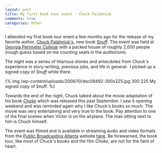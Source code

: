```yaml
--- 
layout: post
title: My first book tour event - Chuck Palahniuk
comments: true
categories: Other
---
```

I attended my first book tour event a few months ago for the release of my favorite author, <a href="http://en.wikipedia.org/wiki/Chuck_Palahniuk">Chuck Palahniuk's,</a> new book <a href="http://en.wikipedia.org/wiki/Snuff_(novel)"><em>Snuff</em></a>.  The event was held at <a href="http://en.wikipedia.org/wiki/Georgia_Perimeter_College">Georgia Perimeter College</a> with a packed house of roughly 2,000 people (rough guess based on me counting seats in the auditorium).

The night was a series of hilarious stories and antecdotes from Chuck's experience in story-writing, previous jobs, and life in general.  I picked up a signed copy of <em>Snuff</em> while there.

{% img /wp-content/uploads/2008/10/dsc08492-300x225.jpg 300 225 My signed copy of Snuff. %}

Towards the end of the night, Chuck talked about the movie adaptation of his book <em><a href="http://en.wikipedia.org/wiki/Choke_(novel)">Choke</a></em> which was released this past September.  I saw it opening weekend and was reminded again why I like Chuck's books so much.  The movie was very entertaining and very true to the book.  Pay attention to one of the final scenes when Victor is on the airplane.  The man sitting next to him is Chuck himself.

The event was filmed and is available in streaming audio and video formats from the <a href="http://www.pba.org/">Public Broadcasting Atlanta</a> website <a href="http://www.pba.org/afn/event.php?forumEventId=2395">here</a>.  Be forewarned, the book tour, like most of Chuck's books and the film <em>Choke</em>, are not for the faint of heart.
